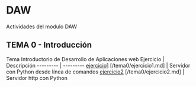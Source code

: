 # DAW
Actividades del modulo DAW

## TEMA 0 - Introducción
Tema Introductorio de Desarrollo de Aplicaciones web
Ejercicio | Descripción
--------- | ---------
[ejercicio1]() [/tema0/ejercicio1.md] | Servidor con Python desde línea de comandos
[ejercicio2]() [/tema0/ejercicio2.md] | Servidor http con Python

